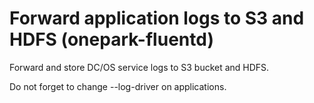 # Forward application logs to S3 and HDFS (onepark-fluentd)

Forward and store DC/OS service logs to S3 bucket and HDFS.


Do not forget to change --log-driver on applications.
